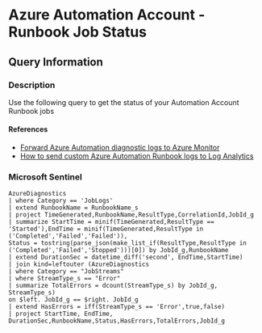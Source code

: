 # Azure Automation Account - Runbook Job Status

## Query Information

### Description

Use the following query to get the status of your Automation Account Runbook jobs

#### References

- [Forward Azure Automation diagnostic logs to Azure Monitor](https://learn.microsoft.com/en-us/azure/automation/automation-manage-send-joblogs-log-analytics)
- [How to send custom Azure Automation Runbook logs to Log Analytics](https://andrewmatveychuk.com/how-to-send-custom-azure-automation-runbook-logs-to-log-analytics/)

### Microsoft Sentinel

```kql
AzureDiagnostics
| where Category == 'JobLogs'
| extend RunbookName = RunbookName_s
| project TimeGenerated,RunbookName,ResultType,CorrelationId,JobId_g
| summarize StartTime = minif(TimeGenerated,ResultType == 'Started'),EndTime = minif(TimeGenerated,ResultType in ('Completed','Failed','Failed')),
Status = tostring(parse_json(make_list_if(ResultType,ResultType in ('Completed','Failed','Stopped')))[0]) by JobId_g,RunbookName
| extend DurationSec = datetime_diff('second', EndTime,StartTime)
| join kind=leftouter (AzureDiagnostics
| where Category == "JobStreams"
| where StreamType_s == "Error"
| summarize TotalErrors = dcount(StreamType_s) by JobId_g, StreamType_s)
on $left. JobId_g == $right. JobId_g
| extend HasErrors = iff(StreamType_s == 'Error',true,false)
| project StartTime, EndTime, DurationSec,RunbookName,Status,HasErrors,TotalErrors,JobId_g
```
